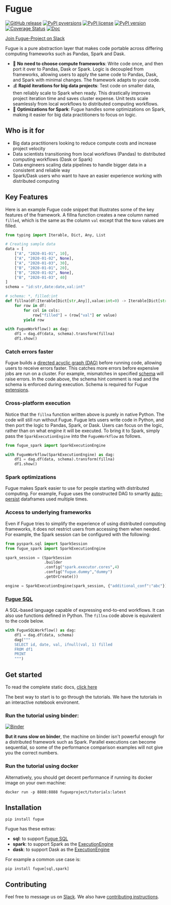 # Fugue

[![GitHub release](https://img.shields.io/github/release/fugue-project/fugue.svg)](https://GitHub.com/fugue-project/fugue)
[![PyPI pyversions](https://img.shields.io/pypi/pyversions/fugue.svg)](https://pypi.python.org/pypi/fugue/)
[![PyPI license](https://img.shields.io/pypi/l/fugue.svg)](https://pypi.python.org/pypi/fugue/)
[![PyPI version](https://badge.fury.io/py/fugue.svg)](https://pypi.python.org/pypi/fugue/)
[![Coverage Status](https://coveralls.io/repos/github/fugue-project/fugue/badge.svg)](https://coveralls.io/github/fugue-project/fugue)
[![Doc](https://readthedocs.org/projects/fugue/badge)](https://fugue.readthedocs.org)

[Join Fugue-Project on Slack](https://join.slack.com/t/fugue-project/shared_invite/zt-jl0pcahu-KdlSOgi~fP50TZWmNxdWYQ)

Fugue is a pure abstraction layer that makes code portable across differing computing frameworks such as Pandas, Spark and Dask.

* :rocket: **No need to choose compute frameworks**: Write code once, and then port it over to Pandas, Dask or Spark. Logic is decoupled from frameworks, allowing users to apply the same code to Pandas, Dask, and Spark with minimal changes. The framework adapts to your code.
* :moneybag: **Rapid iterations for big data projects**: Test code on smaller data, then reliably scale to Spark when ready. This drastically improves project iteration time and saves cluster expense. Unit tests scale seamlessly from local workflows to distributed computing workflows.
* :wrench: **Optimizations for Spark**: Fugue handles some optimizations on Spark, making it easier for big data practitioners to focus on logic.

## Who is it for

* Big data practitioners looking to reduce compute costs and increase project velocity
* Data scientists transitioning from local workflows (Pandas) to distributed computing workflows (Dask or Spark)
* Data engineers scaling data pipelines to handle bigger data in a consistent and reliable way
* Spark/Dask users who want to have an easier experience working with distributed computing

## Key Features

Here is an example Fugue code snippet that illustrates some of the key features of the framework. A fillna function creates a new column named `filled`, which is the same as the column `val` except that the `None` values are filled.

```python
from typing import Iterable, Dict, Any, List

# Creating sample data
data = [
    ["A", "2020-01-01", 10],
    ["A", "2020-01-02", None],
    ["A", "2020-01-03", 30],
    ["B", "2020-01-01", 20],
    ["B", "2020-01-02", None],
    ["B", "2020-01-03", 40]
]
schema = "id:str,date:date,val:int"

# schema: *, filled:int
def fillna(df:Iterable[Dict[str,Any]],value:int=0) -> Iterable[Dict[str,Any]]:
    for row in df:
        for col in cols:
            row["filled"] = (row["val"] or value)
        yield row

with FugueWorkflow() as dag:
    df1 = dag.df(data, schema).transform(fillna)
    df1.show()
```

### Catch errors faster

Fugue builds a [directed acyclic graph (DAG)](https://fugue-tutorials.readthedocs.io/en/latest/tutorials/dag.html) before running code, allowing users to receive errors faster. This catches more errors before expensive jobs are run on a cluster. For example, mismatches in specified [schema](https://fugue-tutorials.readthedocs.io/en/latest/tutorials/schema_dataframes.html#Schema) will raise errors. In the code above, the schema hint comment is read and the schema is enforced during execution. Schema is required for Fugue [extensions](https://fugue-tutorials.readthedocs.io/en/latest/tutorials/extensions.html).

### Cross-platform execution

Notice that the `fillna` function written above is purely in native Python. The code will still run without Fugue. Fugue lets users write code in Python, and then port the logic to Pandas, Spark, or Dask. Users can focus on the logic, rather than on what engine it will be executed. To bring it to Spark, simply pass the `SparkExecutionEngine` into the `FugueWorkflow` as follows.

```python
from fugue_spark import SparkExecutionEngine

with FugueWorkflow(SparkExecutionEngine) as dag:
    df1 = dag.df(data, schema).transform(fillna)
    df1.show()
```

### Spark optimizations

Fugue makes Spark easier to use for people starting with distributed computing. For example, Fugue uses the constructed DAG to smartly [auto-persist](https://fugue-tutorials.readthedocs.io/en/latest/tutorials/useful_config.html#Auto-Persist) dataframes used multiple times.

### Access to underlying frameworks

Even if Fugue tries to simplify the experience of using distributed computing frameworks, it does not restrict users from accessing them when needed. For example, the Spark session can be configured with the following:

```python
from pyspark.sql import SparkSession
from fugue_spark import SparkExecutionEngine

spark_session = (SparkSession
                 .builder
                 .config("spark.executor.cores",4)
                 .config("fugue.dummy","dummy")
                 .getOrCreate())

engine = SparkExecutionEngine(spark_session, {"additional_conf":"abc"})
```

### [Fugue SQL](https://fugue-tutorials.readthedocs.io/en/latest/tutorials/sql.html)

A SQL-based language capable of expressing end-to-end workflows. It can also use functions defined in Python. The `fillna` code above is equivalent to the code below.

```python
with FugueSQLWorkflow() as dag:
    df1 = dag.df(data, schema)
    dag("""
    SELECT id, date, val, ifnull(val, 1) filled
    FROM df1
    PRINT
    """)
```

## Get started

To read the complete static docs, [click here](https://fugue.readthedocs.org)

The best way to start is to go through the tutorials. We have the tutorials in an interactive notebook environent.

### Run the tutorial using binder:
[![Binder](https://mybinder.org/badge_logo.svg)](https://mybinder.org/v2/gh/fugue-project/tutorials/master)

**But it runs slow on binder**, the machine on binder isn't powerful enough for
a distributed framework such as Spark. Parallel executions can become sequential, so some of the
performance comparison examples will not give you the correct numbers.

### Run the tutorial using docker

Alternatively, you should get decent performance if running its docker image on your own machine:

```
docker run -p 8888:8888 fugueproject/tutorials:latest
```

## Installation
```
pip install fugue
```

Fugue has these extras:
* **sql**: to support [Fugue SQL](https://fugue-tutorials.readthedocs.io/en/latest/tutorials/sql.html)
* **spark**: to support Spark as the [ExecutionEngine](https://fugue-tutorials.readthedocs.io/en/latest/tutorials/execution_engine.html)
* **dask**: to support Dask as the [ExecutionEngine](https://fugue-tutorials.readthedocs.io/en/latest/tutorials/execution_engine.html)

For example a common use case is:
```
pip install fugue[sql,spark]
```

## Contributing

Feel free to message us on [Slack](https://join.slack.com/t/fugue-project/shared_invite/zt-jl0pcahu-KdlSOgi~fP50TZWmNxdWYQ). We also have [contributing instructions](CONTRIBUTING.md).
